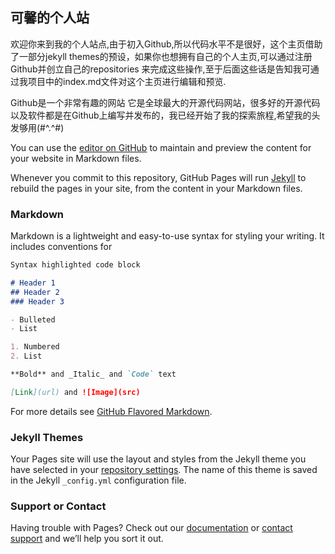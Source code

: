 ## 可馨的个人站

欢迎你来到我的个人站点,由于初入Github,所以代码水平不是很好，这个主页借助了一部分jekyll themes的预设，如果你也想拥有自己的个人主页,可以通过注册Github并创立自己的repositories 来完成这些操作,至于后面这些话是告知我可通过我项目中的index.md文件对这个主页进行编辑和预览.

Github是一个非常有趣的网站 它是全球最大的开源代码网站，很多好的开源代码以及软件都是在Github上编写并发布的，我已经开始了我的探索旅程,希望我的头发够用(#^.^#)

You can use the [editor on GitHub](https://github.com/skrillex-bus/skrillex-bus.github.io/edit/master/index.md) to maintain and preview the content for your website in Markdown files.

Whenever you commit to this repository, GitHub Pages will run [Jekyll](https://jekyllrb.com/) to rebuild the pages in your site, from the content in your Markdown files.

### Markdown

Markdown is a lightweight and easy-to-use syntax for styling your writing. It includes conventions for

```markdown
Syntax highlighted code block

# Header 1
## Header 2
### Header 3

- Bulleted
- List

1. Numbered
2. List

**Bold** and _Italic_ and `Code` text

[Link](url) and ![Image](src)
```

For more details see [GitHub Flavored Markdown](https://guides.github.com/features/mastering-markdown/).

### Jekyll Themes

Your Pages site will use the layout and styles from the Jekyll theme you have selected in your [repository settings](https://github.com/skrillex-bus/skrillex-bus.github.io/settings). The name of this theme is saved in the Jekyll `_config.yml` configuration file.

### Support or Contact

Having trouble with Pages? Check out our [documentation](https://help.github.com/categories/github-pages-basics/) or [contact support](https://github.com/contact) and we’ll help you sort it out.
